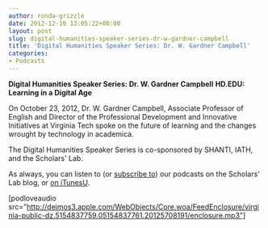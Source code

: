 ```yaml
---
author: ronda-grizzle
date: 2012-12-10 13:05:22+00:00
layout: post
slug: digital-humanities-speaker-series-dr-w-gardner-campbell
title: 'Digital Humanities Speaker Series: Dr. W. Gardner Campbell'
categories:
- Podcasts
---
```


**Digital Humanities Speaker Series: Dr. W. Gardner Campbell**
**HD.EDU: Learning in a Digital Age**

On October 23, 2012, Dr. W. Gardner Campbell, Associate Professor of English and  Director of the Professional Development and Innovative Initiatives at Virginia Tech spoke on the future of learning and the changes wrought by technology in academica.

The Digital Humanities Speaker Series is co-sponsored by SHANTI, IATH, and the Scholars' Lab.

As always, you can listen to (or [subscribe to](http://www.scholarslab.org/category/podcasts/)) our podcasts on the Scholars' Lab blog, or [on iTunesU](http://itunes.apple.com/us/itunes-u/scholars-lab-speaker-series/id401906619).

[podloveaudio src="http://deimos3.apple.com/WebObjects/Core.woa/FeedEnclosure/virginia-public-dz.5154837759.05154837761.20125708191/enclosure.mp3"]

